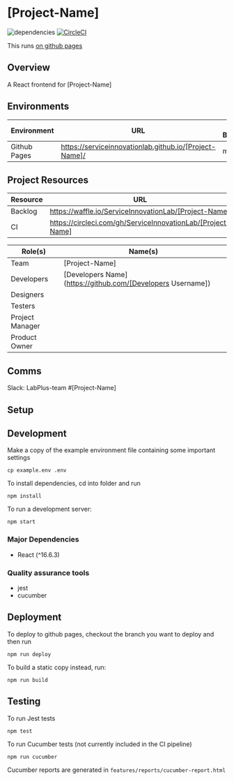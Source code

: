 # [Project-Name]
![dependencies](https://david-dm.org/ServiceInnovationLab/[Project-Name].svg)
[![CircleCI](https://circleci.com/gh/ServiceInnovationLab/[Project-Name].svg?style=svg)](https://circleci.com/gh/ServiceInnovationLab/[Project-Name])

This runs [on github pages](https://serviceinnovationlab.github.io/[Project-Name]/)

## Overview
A React frontend for [Project-Name]

## Environments
**Environment** | **URL**  | **Git Branch**
--- | --- | ---
Github Pages | https://serviceinnovationlab.github.io/[Project-Name]/ | master |

## Project Resources

**Resource** | **URL**
--- | ---
Backlog | https://waffle.io/ServiceInnovationLab/[Project-Name]
CI | https://circleci.com/gh/ServiceInnovationLab/[Project-Name]

**Role(s)** | **Name(s)**
--- | ---
Team | [Project-Name]
Developers | [Developers Name](https://github.com/[Developers Username])
Designers |
Testers |
Project Manager |
Product Owner |

## Comms
Slack: LabPlus-team #[Project-Name]

## Setup

## Development

Make a copy of the example environment file containing some important settings
```
cp example.env .env
```

To install dependencies, cd into folder and run
```
npm install
```

To run a development server:
```
npm start
```

### Major Dependencies
- React (^16.6.3)


### Quality assurance tools

- jest
- cucumber

## Deployment

To deploy to github pages, checkout the branch you want to deploy and then run
```
npm run deploy
```

To build a static copy instead, run:
```
npm run build
```

## Testing

To run Jest tests
```
npm test
```

To run Cucumber tests (not currently included in the CI pipeline)
```
npm run cucumber
```
Cucumber reports are generated in `features/reports/cucumber-report.html`
